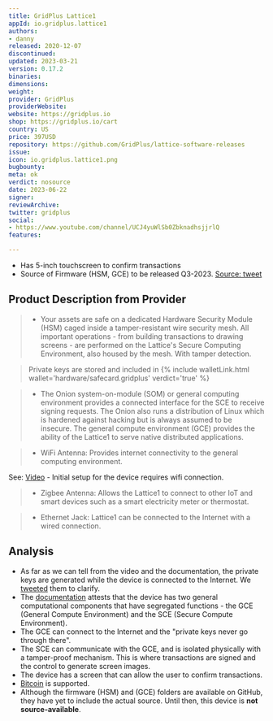 ```yaml
---
title: GridPlus Lattice1
appId: io.gridplus.lattice1
authors:
- danny
released: 2020-12-07
discontinued: 
updated: 2023-03-21
version: 0.17.2
binaries: 
dimensions: 
weight: 
provider: GridPlus
providerWebsite: 
website: https://gridplus.io
shop: https://gridplus.io/cart
country: US
price: 397USD
repository: https://github.com/GridPlus/lattice-software-releases
issue: 
icon: io.gridplus.lattice1.png
bugbounty: 
meta: ok
verdict: nosource
date: 2023-06-22
signer: 
reviewArchive: 
twitter: gridplus
social:
- https://www.youtube.com/channel/UCJ4yuWlSb0ZbknadhsjjrlQ
features: 

---
```


- Has 5-inch touchscreen to confirm transactions
- Source of Firmware (HSM, GCE) to be released Q3-2023. [Source: tweet](https://twitter.com/gridplus/status/1659001392910983171)

## Product Description from Provider

> - Your assets are safe on a dedicated Hardware Security Module (HSM) caged inside a tamper-resistant wire security mesh. All important operations - from building transactions to drawing screens - are performed on the Lattice's Secure Computing Environment, also housed by the mesh. With tamper detection.  

> Private keys are stored and included in {% include walletLink.html wallet='hardware/safecard.gridplus' verdict='true' %}

> - The Onion system-on-module (SOM) or general computing environment provides a connected interface for the SCE to receive signing requests. The Onion also runs a distribution of Linux which is hardened against hacking but is always assumed to be insecure. The general compute environment (GCE) provides the ability of the Lattice1 to serve native distributed applications.

> - WiFi Antenna: Provides internet connectivity to the general computing environment. 

See: [Video](https://youtu.be/uEVhY1xu34Q?t=64) - Initial setup for the device requires wifi connection.

> - Zigbee Antenna: Allows the Lattice1 to connect to other IoT and smart devices such as a smart electricity meter or thermostat.

> - Ethernet Jack: Lattice1 can be connected to the Internet with a wired connection.

## Analysis 

- As far as we can tell from the video and the documentation, the private keys are generated while the device is connected to the Internet. We [tweeted](https://twitter.com/BitcoinWalletz/status/1671835326342373376) them to clarify.
- The [documentation](https://docs.gridplus.io/lattice1/security-features) attests that the device has two general computational components that have segregated functions - the GCE (General Compute Environment) and the SCE (Secure Compute Environment). 
- The GCE can connect to the Internet and the "private keys never go through there". 
- The SCE can communicate with the GCE, and is isolated physically with a tamper-proof mechanism. This is where transactions are signed and the control to generate screen images.
- The device has a screen that can allow the user to confirm transactions. 
- [Bitcoin](https://docs.gridplus.io/lattice1/supported-digital-assets) is supported.  
- Although the firmware (HSM) and (GCE) folders are available on GitHub, they have yet to include the actual source. Until then, this device is **not source-available**.




